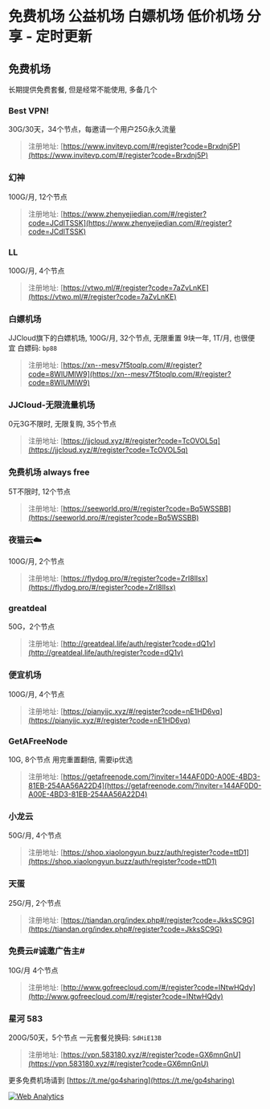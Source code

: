 # 免费机场 公益机场 白嫖机场 低价机场 分享 - 定时更新

## 免费机场
长期提供免费套餐, 但是经常不能使用, 多备几个

### Best VPN!
30G/30天，34个节点，每邀请一个用户25G永久流量
> 注册地址: [https://www.invitevp.com/#/register?code=Brxdnj5P](https://www.invitevp.com/#/register?code=Brxdnj5P)

### 幻神
100G/月, 12个节点
> 注册地址: [https://www.zhenyejiedian.com/#/register?code=JCdITSSK](https://www.zhenyejiedian.com/#/register?code=JCdITSSK)

### LL
100G/月, 4个节点
> 注册地址: [https://vtwo.ml/#/register?code=7aZvLnKE](https://vtwo.ml/#/register?code=7aZvLnKE)

### 白嫖机场
JJCloud旗下的白嫖机场, 100G/月, 32个节点, 无限重置
9块一年, 1T/月, 也很便宜
白嫖码: `bp88`
> 注册地址: [https://xn--mesv7f5toqlp.com/#/register?code=8WlUMlW9](https://xn--mesv7f5toqlp.com/#/register?code=8WlUMlW9)

### JJCloud-无限流量机场
0元3G不限时, 无限复购, 35个节点
> 注册地址: [https://jjcloud.xyz/#/register?code=TcOVOL5q](https://jjcloud.xyz/#/register?code=TcOVOL5q)

### 免费机场 always free
5T不限时, 12个节点
> 注册地址: [https://seeworld.pro/#/register?code=Bq5WSSBB](https://seeworld.pro/#/register?code=Bq5WSSBB)

### 夜猫云☁️
100G/月, 2个节点
> 注册地址: [https://flydog.pro/#/register?code=ZrI8lIsx](https://flydog.pro/#/register?code=ZrI8lIsx)

### greatdeal
50G，2个节点
> 注册地址: [http://greatdeal.life/auth/register?code=dQ1v](http://greatdeal.life/auth/register?code=dQ1v)

### 便宜机场
100G/月, 4个节点
> 注册地址: [https://pianyijc.xyz/#/register?code=nE1HD6vq](https://pianyijc.xyz/#/register?code=nE1HD6vq)

### GetAFreeNode
10G, 8个节点
用完重置翻倍, 需要ip优选
> 注册地址: [https://getafreenode.com/?inviter=144AF0D0-A00E-4BD3-81EB-254AA56A22D4](https://getafreenode.com/?inviter=144AF0D0-A00E-4BD3-81EB-254AA56A22D4)

### 小龙云
50G/月, 4个节点
> 注册地址: [https://shop.xiaolongyun.buzz/auth/register?code=ttD1](https://shop.xiaolongyun.buzz/auth/register?code=ttD1)

### 天蛋
25G/月, 2个节点
> 注册地址: [https://tiandan.org/index.php#/register?code=JkksSC9G](https://tiandan.org/index.php#/register?code=JkksSC9G)

### 免费云#诚邀广告主#
10G/月 4个节点
> 注册地址: [http://www.gofreecloud.com/#/register?code=INtwHQdy](http://www.gofreecloud.com/#/register?code=INtwHQdy)

### 星河 583
200G/50天，5个节点
一元套餐兑换码: `SdHiE13B`
> 注册地址: [https://vpn.583180.xyz/#/register?code=GX6mnGnU](https://vpn.583180.xyz/#/register?code=GX6mnGnU)

更多免费机场请到 [https://t.me/go4sharing](https://t.me/go4sharing)
<!-- Default Statcounter code for 机场分享 https://airport-share.github.io/
-->
<script type="text/javascript">
var sc_project=12857097; 
var sc_invisible=1; 
var sc_security="f38b2dfb"; 
</script>
<script type="text/javascript"
src="https://www.statcounter.com/counter/counter.js" async></script>
<noscript><div class="statcounter"><a title="Web Analytics"
href="https://statcounter.com/" target="_blank"><img class="statcounter"
src="https://c.statcounter.com/12857097/0/f38b2dfb/1/" alt="Web Analytics"
referrerPolicy="no-referrer-when-downgrade"></a></div></noscript>
<!-- End of Statcounter Code -->

  <link rel="stylesheet" href="https://cdn.jsdelivr.net/npm/gitalk@1/dist/gitalk.css">
  <script src="https://cdn.jsdelivr.net/npm/gitalk@1/dist/gitalk.min.js"></script>
<div id="gitalk-container"></div>

<script>
const gitalk = new Gitalk({
  clientID: 'd40cbb9458d545a48042',
  clientSecret: 'dc846eafb446b5b87f46af980a94c12a61bb9e69',
  repo: 'airport-share.github.io',      // The repository of store comments,
  owner: 'airport-share',
  admin: ['airport-share'],
  id: location.pathname,      // Ensure uniqueness and length less than 50
  distractionFreeMode: false  // Facebook-like distraction free mode
})

gitalk.render('gitalk-container')

</script>